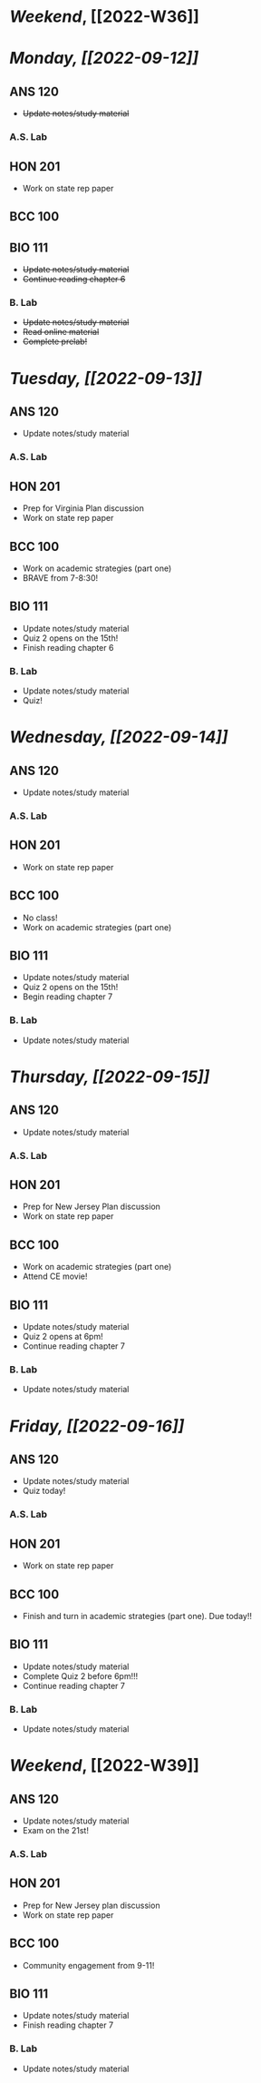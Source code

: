 # *Weekend*, [[2022-W36]] 
# *Monday, [[2022-09-12]]* 
## ANS 120
- ~~Update notes/study material~~
### A.S. Lab

## HON 201
- Work on state rep paper
## BCC 100

## BIO 111
- ~~Update notes/study material~~
- ~~Continue reading chapter 6~~
### B. Lab
- ~~Update notes/study material~~
- ~~Read online material~~
- ~~Complete prelab!~~
# *Tuesday, [[2022-09-13]]*
## ANS 120
- Update notes/study material
### A.S. Lab

## HON 201
- Prep for Virginia Plan discussion
- Work on state rep paper
## BCC 100
- Work on academic strategies (part one)
- BRAVE from 7-8:30!
## BIO 111
- Update notes/study material
- Quiz 2 opens on the 15th!
- Finish reading chapter 6
### B. Lab
- Update notes/study material
- Quiz!
# *Wednesday, [[2022-09-14]]*
## ANS 120
- Update notes/study material
### A.S. Lab

## HON 201
- Work on state rep paper
## BCC 100
- No class!
- Work on academic strategies (part one)
## BIO 111
- Update notes/study material
- Quiz 2 opens on the 15th!
- Begin reading chapter 7
### B. Lab
- Update notes/study material
# *Thursday, [[2022-09-15]]*
## ANS 120
- Update notes/study material
### A.S. Lab

## HON 201
- Prep for New Jersey Plan discussion 
- Work on state rep paper
## BCC 100
- Work on academic strategies (part one)
- Attend CE movie!
## BIO 111
- Update notes/study material
- Quiz 2 opens at 6pm!
- Continue reading chapter 7
### B. Lab
- Update notes/study material
# *Friday, [[2022-09-16]]*
## ANS 120
- Update notes/study material
- Quiz today!
### A.S. Lab
## HON 201
- Work on state rep paper
## BCC 100
- Finish and turn in academic strategies (part one). Due today!!
## BIO 111
- Update notes/study material
- Complete Quiz 2 before 6pm!!!
- Continue reading chapter 7
### B. Lab
- Update notes/study material
# *Weekend*, [[2022-W39]]
## ANS 120
- Update notes/study material
- Exam on the 21st!
### A.S. Lab

## HON 201
- Prep for New Jersey plan discussion
- Work on state rep paper
## BCC 100
- Community engagement from 9-11!
## BIO 111
- Update notes/study material
- Finish reading chapter 7
### B. Lab
- Update notes/study material
